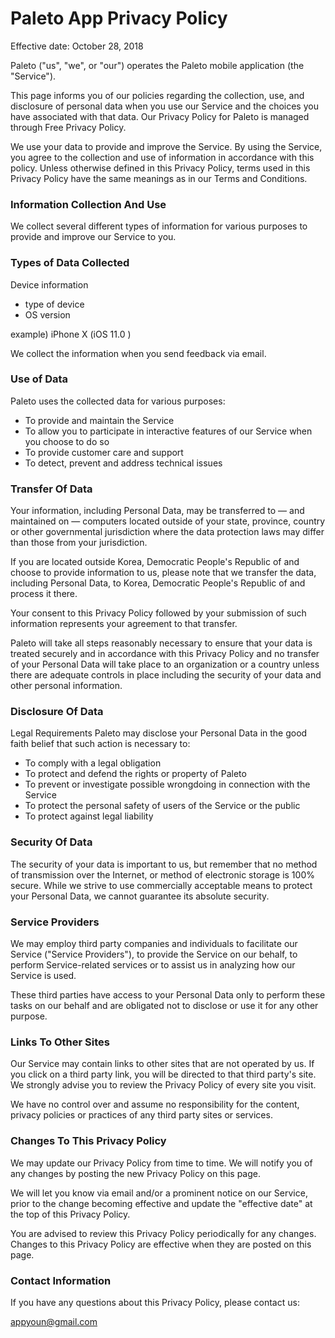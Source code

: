 
# Paleto App Privacy Policy
Effective date: October 28, 2018

Paleto ("us", "we", or "our") operates the Paleto mobile application (the "Service").

This page informs you of our policies regarding the collection, use, and disclosure of personal data when you use our Service and the choices you have associated with that data. Our Privacy Policy for Paleto is managed through Free Privacy Policy.

We use your data to provide and improve the Service. By using the Service, you agree to the collection and use of information in accordance with this policy. Unless otherwise defined in this Privacy Policy, terms used in this Privacy Policy have the same meanings as in our Terms and Conditions.

### Information Collection And Use
We collect several different types of information for various purposes to provide and improve our Service to you.

### Types of Data Collected
Device information
- type of device
- OS version

example) iPhone X (iOS 11.0 )

We collect the information when you send feedback via email.

### Use of Data
Paleto uses the collected data for various purposes:

- To provide and maintain the Service
- To allow you to participate in interactive features of our Service when you choose to do so
- To provide customer care and support
- To detect, prevent and address technical issues

### Transfer Of Data
Your information, including Personal Data, may be transferred to — and maintained on — computers located outside of your state, province, country or other governmental jurisdiction where the data protection laws may differ than those from your jurisdiction.

If you are located outside Korea, Democratic People's Republic of and choose to provide information to us, please note that we transfer the data, including Personal Data, to Korea, Democratic People's Republic of and process it there.

Your consent to this Privacy Policy followed by your submission of such information represents your agreement to that transfer.

Paleto will take all steps reasonably necessary to ensure that your data is treated securely and in accordance with this Privacy Policy and no transfer of your Personal Data will take place to an organization or a country unless there are adequate controls in place including the security of your data and other personal information.

### Disclosure Of Data
Legal Requirements
Paleto may disclose your Personal Data in the good faith belief that such action is necessary to:

- To comply with a legal obligation
- To protect and defend the rights or property of Paleto
- To prevent or investigate possible wrongdoing in connection with the Service
- To protect the personal safety of users of the Service or the public
- To protect against legal liability

### Security Of Data
The security of your data is important to us, but remember that no method of transmission over the Internet, or method of electronic storage is 100% secure. While we strive to use commercially acceptable means to protect your Personal Data, we cannot guarantee its absolute security.

### Service Providers
We may employ third party companies and individuals to facilitate our Service ("Service Providers"), to provide the Service on our behalf, to perform Service-related services or to assist us in analyzing how our Service is used.

These third parties have access to your Personal Data only to perform these tasks on our behalf and are obligated not to disclose or use it for any other purpose.

### Links To Other Sites
Our Service may contain links to other sites that are not operated by us. If you click on a third party link, you will be directed to that third party's site. We strongly advise you to review the Privacy Policy of every site you visit.

We have no control over and assume no responsibility for the content, privacy policies or practices of any third party sites or services.

### Changes To This Privacy Policy
We may update our Privacy Policy from time to time. We will notify you of any changes by posting the new Privacy Policy on this page.

We will let you know via email and/or a prominent notice on our Service, prior to the change becoming effective and update the "effective date" at the top of this Privacy Policy.

You are advised to review this Privacy Policy periodically for any changes. Changes to this Privacy Policy are effective when they are posted on this page.

### Contact Information
If you have any questions about this Privacy Policy, please contact us:

appyoun@gmail.com
